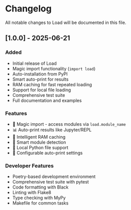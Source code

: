 # Changelog

All notable changes to Load will be documented in this file.

## [1.0.0] - 2025-06-21

### Added
- Initial release of Load
- Magic import functionality (`import load`)
- Auto-installation from PyPI
- Smart auto-print for results
- RAM caching for fast repeated loading
- Support for local file loading
- Comprehensive test suite
- Full documentation and examples

### Features
- 🚀 Magic import - access modules via `load.module_name`
- 📊 Auto-print results like Jupyter/REPL  
- 💾 Intelligent RAM caching
- 🎯 Smart module detection
- 📁 Local Python file support
- 🔧 Configurable auto-print settings

### Developer Features
- Poetry-based development environment
- Comprehensive test suite with pytest
- Code formatting with Black
- Linting with Flake8
- Type checking with MyPy
- Makefile for common tasks